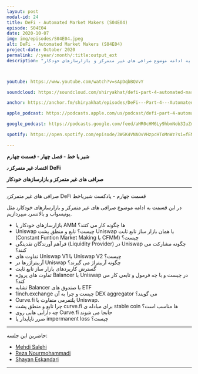```yaml
---
layout: post
modal-id: 24
title: DeFi - Automated Market Makers (S04E04)
episode: S04E04
date: 2020-10-07
img: img/episodes/S04E04.jpeg
alt: DeFi - Automated Market Makers (S04E04)
project-date: October 2020
permalink: /:year/:month/:title:output_ext
description: "در این قسمت به ادامه موضوع صرافی های غیر متمرکز و بازارسازهای خودکار(AMM) ٫ مثل Uniswap و Balancer ٫Curve میپردازیم."



youtube: https://www.youtube.com/watch?v=sApDqbBQVvY

soundcloud: https://soundcloud.com/shiryakhat/defi-part-4-automated-market-makers-s04e04

anchor: https://anchor.fm/shiryakhat/episodes/DeFi---Part-4---Automated-Market-Makers-S04E04-ekpu61

apple_podcast: https://podcasts.apple.com/us/podcast/defi-part-4-automated-market-makers-s04e04/id1221206951

google_podcast: https://podcasts.google.com/feed/aHR0cHM6Ly9hbmNob3IuZm0vcy8xMWFhODUzYy9wb2RjYXN0L3Jzcw/episode/YzNjZGMyNDEtZDBmYS00N2U2LWE3YzctNGY5ZTI5ZjEwOGQz?sa=X&ved=2ahUKEwiX2oCR2qbsAhV_gXIEHQQPC6EQkfYCegQIARAF

spotify: https://open.spotify.com/episode/3WGK4VNAOvVHzpcHToMnWz?si=fEM5ogS5Q0atJdzxxzYnQg

---
```


**شیر یا خط -  فصل چهار - قسمت چهارم**

**اقتصاد غیر متمرکز ٫ DeFi**

**صرافی های غیر متمرکز و بازارسازهای خودکار**

-------------------------------------------------------
صرافی های غیر متمرکز٫ DeFi قسمت چهارم - پادکست شیریاخط 

در این قسمت به ادامه موضوع صرافی های غیر متمرکز و بازارسازهای خودکار٫ مثل یونیسواپ و بالانسر٫ میپردازیم.

- بازارسازهای خودکار یا AMM ها چگونه کار می کنند؟
- Uniswap چیست؟ تابع و منطق پشت Uniswap یا همان بازار ساز تابع ثابت (Constant Funtion Market Making یا CFMM) چیست؟ 
- فرآهم آورندگان نقدینگی (Liquidity Provider) در Uniswap چگونه مشارکت می کنند؟
- تفاوت های Uniswap V1 با Uniswap V2 چیست؟
- آربیتراژرها در Uniswap چگونه آربیتراژ می گیرند؟
- گسترش کاربردهای بازار ساز تابع ثابت
- تفاوت های پروژه Balancer با Uniswap در چیست و با چه فرمول و تابعی کار می کند؟
- تشابه Balancer با صندوق های ETF 
- 1inch.exchange چیست و چرا به آن DEX aggregator می گویند؟
-  Curve.fi پلتفرمی متفاوت با Uniswap.
-  چرا تابع و منطق پشت curve.fi برای مبادله ی stable coin ها مناسب است؟
-  چه دارایی هایی روی Curve.fi جابجا می شوند
-  ضرر ناپایدار یا impermanent loss چیست؟

------------
  حاضرین این جلسه:
  
- [Mehdi Salehi](https://twitter.com/GreatSaoshyant)
- [Reza Nourmohammadi](https://www.instagram.com/rezanmmd/)
- [Shayan Eskandari](https://twitter.com/sbetamc) 

-----------------------------------------------------------------------
